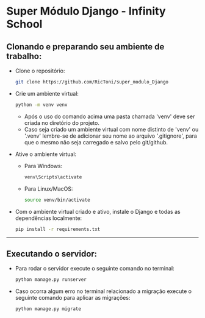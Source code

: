 # Super Módulo Django - Infinity School

## Clonando e preparando seu ambiente de trabalho:
- Clone o repositório:
    ```bash
    git clone https://github.com/RicToni/super_modulo_Django
    ```

- Crie um ambiente virtual:
    ```bash
    python -m venv venv
    ```
    - Após o uso do comando acima uma pasta chamada 'venv' deve ser criada no diretório do projeto. 
    - Caso seja criado um ambiente virtual com nome distinto de 'venv' ou '.venv' lembre-se de adicionar seu nome ao arquivo '.gitignore', para que o mesmo não seja carregado e salvo pelo git/github. 

- Ative o ambiente virtual:
    - Para Windows:
        ```bash
        venv\Scripts\activate
        ```
    - Para Linux/MacOS:
        ```bash
        source venv/bin/activate
        ```

- Com o ambiente virtual criado e ativo, instale o Django e todas as dependências localmente:
    ```bash
    pip install -r requirements.txt
    ```
<hr>

## Executando o servidor:
- Para rodar o servidor execute o seguinte comando no terminal:
    ```bash
    python manage.py runserver
    ```
- Caso ocorra algum erro no terminal relacionado a migração execute o seguinte comando para aplicar as migrações:
    ```bash
    python manage.py migrate
    ```
